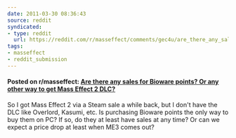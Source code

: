 ```yaml
---
date: 2011-03-30 08:36:43
source: reddit
syndicated:
- type: reddit
  url: https://reddit.com/r/masseffect/comments/gec4u/are_there_any_sales_for_bioware_points_or_any/
tags:
- masseffect
- reddit_submission
---
```


#### Posted on r/masseffect: [Are there any sales for Bioware points? Or any other way to get Mass Effect 2 DLC?](https://reddit.com/r/masseffect/comments/gec4u/are_there_any_sales_for_bioware_points_or_any/)

So I got Mass Effect 2 via a Steam sale a while back, but I don't have the DLC like Overlord, Kasumi, etc. Is purchasing Bioware points the only way to buy them on PC? If so, do they at least have sales at any time? Or can we expect a price drop at least when ME3 comes out?